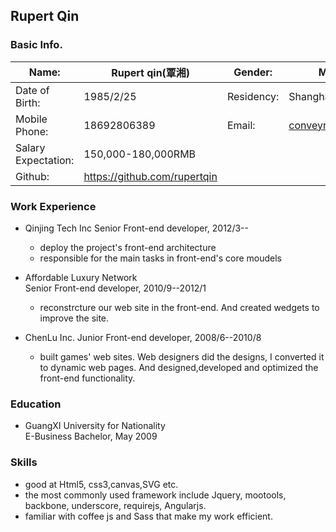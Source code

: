 ## Rupert Qin

### Basic Info.
Name: 				|Rupert qin(覃湘)	|	Gender:  | Male
------- 			| --------------	| 		-------| -----
Date of Birth:		|1985/2/25		 	|Residency:|Shanghai-Xuhui
Mobile Phone:		|18692806389	 	|Email:|conveyr@qq.com
Salary Expectation:|150,000-180,000RMB
Github:				|https://github.com/rupertqin


### Work Experience

* Qinjing Tech Inc 
Senior Front-end developer, 2012/3--

	* deploy the project's front-end architecture 
	* responsible for the main tasks in front-end's core moudels

* Affordable Luxury Network  
Senior Front-end developer, 2010/9--2012/1

	* reconstrcture our web site in the front-end. And created wedgets to improve the 	site.
	
* ChenLu Inc.
Junior Front-end developer, 2008/6--2010/8

	* built games' web sites. Web designers did the designs, I converted it to dynamic web 	pages. And designed,developed and optimized the front-end functionality.
	
	
### Education

* GuangXI University for Nationality   
E-Business Bachelor, May 2009


### Skills

* good at Html5, css3,canvas,SVG etc. 
* the most commonly used framework include Jquery, mootools, backbone, underscore, requirejs, Angularjs. 
* familiar with coffee js and Sass that make my work efficient.

